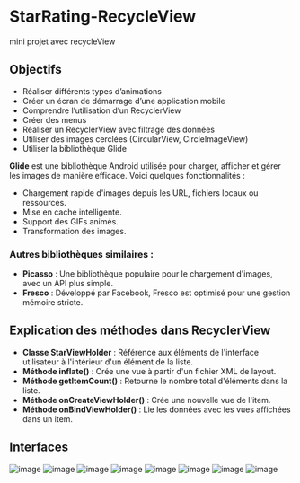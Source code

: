 # StarRating-RecycleView
 mini projet avec recycleView
## Objectifs

- Réaliser différents types d’animations
- Créer un écran de démarrage d’une application mobile
- Comprendre l’utilisation d’un RecyclerView
- Créer des menus
- Réaliser un RecyclerView avec filtrage des données
- Utiliser des images cerclées (CircularView, CircleImageView)
- Utiliser la bibliothèque Glide


**Glide** est une bibliothèque Android utilisée pour charger, afficher et gérer les images de manière efficace. Voici quelques fonctionnalités :

- Chargement rapide d'images depuis les URL, fichiers locaux ou ressources.
- Mise en cache intelligente.
- Support des GIFs animés.
- Transformation des images.

### Autres bibliothèques similaires :

- **Picasso** : Une bibliothèque populaire pour le chargement d'images, avec un API plus simple.
- **Fresco** : Développé par Facebook, Fresco est optimisé pour une gestion mémoire stricte.
## Explication des méthodes dans RecyclerView

- **Classe StarViewHolder** : Référence aux éléments de l'interface utilisateur à l'intérieur d'un élément de la liste.
- **Méthode inflate()** : Crée une vue à partir d'un fichier XML de layout.
- **Méthode getItemCount()** : Retourne le nombre total d'éléments dans la liste.
- **Méthode onCreateViewHolder()** : Crée une nouvelle vue de l'item.
- **Méthode onBindViewHolder()** : Lie les données avec les vues affichées dans un item.


## Interfaces
 ![image](https://github.com/user-attachments/assets/7addf893-0071-4901-9853-2956c29a4eed)
![image](https://github.com/user-attachments/assets/55553158-2aac-44ec-9c95-90613a9c9a5a)
![image](https://github.com/user-attachments/assets/95acbf4f-8c29-4292-af63-0c4916bf8fdc)
![image](https://github.com/user-attachments/assets/c93cc3a8-650e-40d7-b1a7-f6f53a9642c3)
![image](https://github.com/user-attachments/assets/581874d8-3f0c-45b0-895b-73c57283c4e6)
![image](https://github.com/user-attachments/assets/bc1a8d60-64da-4b3a-bf29-13a27d67d295)
![image](https://github.com/user-attachments/assets/47758999-65f5-4d83-99e6-ec56a2e9d55a)
![image](https://github.com/user-attachments/assets/ef0b624c-850c-44d3-b390-2561e831b9ed)
